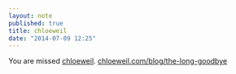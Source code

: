 ```yaml
---
layout: note
published: true
title: chloeweil
date: "2014-07-09 12:25"
---
```


You are missed [chloeweil](http://chloeweil.com/).
[chloeweil.com/blog/the-long-goodbye](http://chloeweil.com/blog/the-long-goodbye)